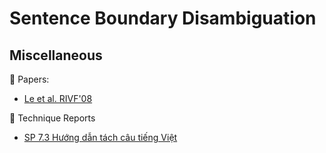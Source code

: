 # Sentence Boundary Disambiguation

## Miscellaneous

:scroll: Papers:

* [Le et al. RIVF'08](https://hal.inria.fr/inria-00334762/document)

:scroll: Technique Reports 

* [SP 7.3 Hướng dẫn tách câu tiếng Việt](https://drive.google.com/file/d/1-dalhdNHzGi10jV_T0J794mxhnwqGqNj/view?usp=sharing)
